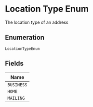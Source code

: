 
# Location Type Enum

The location type of an address

## Enumeration

`LocationTypeEnum`

## Fields

| Name |
|  --- |
| `BUSINESS` |
| `HOME` |
| `MAILING` |

